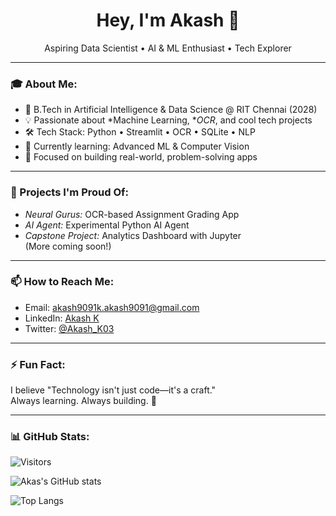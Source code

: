 <h1 align="center">Hey, I'm Akash 👋</h1>
<p align="center">
  Aspiring Data Scientist • AI & ML Enthusiast • Tech Explorer
</p>

---

### 🎓 About Me:
- 🏫 B.Tech in Artificial Intelligence & Data Science @ RIT Chennai (2028)  
- 💡 Passionate about *Machine Learning, **OCR*, and cool tech projects  
- 🛠 Tech Stack: Python • Streamlit • OCR • SQLite • NLP
- 🌱 Currently learning: Advanced ML & Computer Vision  
- 🎯 Focused on building real-world, problem-solving apps

---

### 🚀 Projects I'm Proud Of:
- *Neural Gurus:* OCR-based Assignment Grading App  
- *AI Agent:* Experimental Python AI Agent  
- *Capstone Project:* Analytics Dashboard with Jupyter  
(More coming soon!)

---

### 📫 How to Reach Me:
- Email: [akash9091k.akash9091@gmail.com](mailto:akash9091k.akash9091@gmail.com)
- LinkedIn: [Akash K](https://www.linkedin.com/in/akash-k-a12842327/)
- Twitter: [@Akash_K03](https://twitter.com/Akash_K03)

---

### ⚡ Fun Fact:
I believe "Technology isn't just code—it's a craft."  
Always learning. Always building. 🚀

---

### 📊 GitHub Stats:
![Visitors](https://komarev.com/ghpvc/?username=AkasK09&label=Profile+Views&color=0e75b6&style=flat)

![Akas's GitHub stats](https://github-readme-stats.vercel.app/api?username=AkasK09&show_icons=true&theme=tokyonight)

![Top Langs](https://github-readme-stats.vercel.app/api/top-langs/?username=AkasK09&layout=compact&theme=tokyonight)
